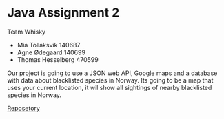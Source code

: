 # Java Assignment 2

Team Whisky

- Mia Tollaksvik  140687
- Agne Ødegaard   140699
- Thomas Hesselberg 470599

Our project is going to use a JSON web API, Google maps and a database with data about blacklisted species in Norway. Its going to be a map that uses your current location, it wil show all sightings of nearby blacklisted species in Norway.


[Reposetory](https://github.com/OrangeeWeb/AdnroidDevAssignment2)
